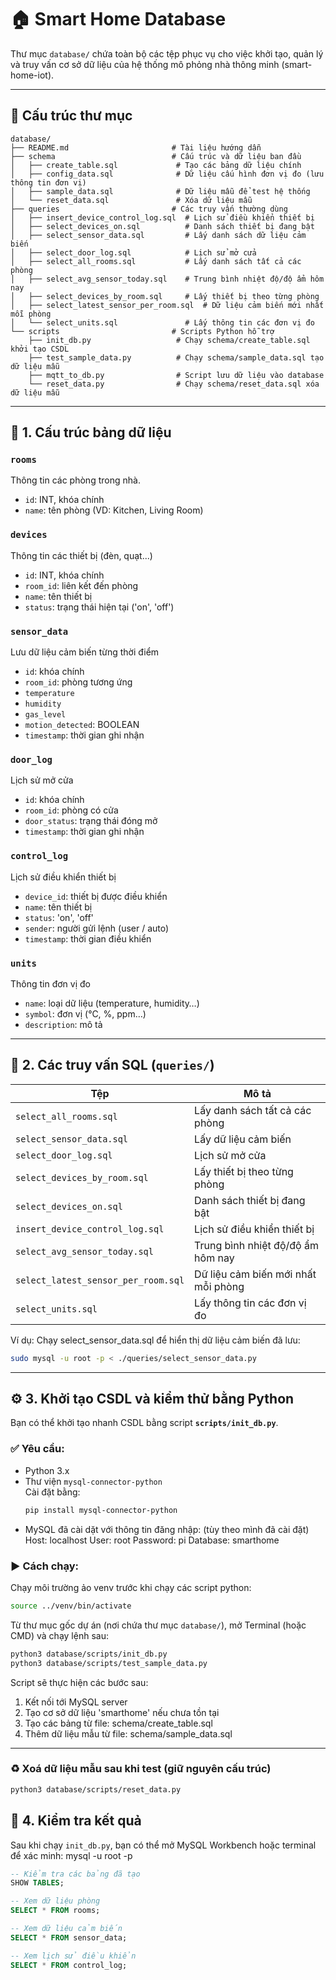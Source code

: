 # 🏠 Smart Home Database

Thư mục `database/` chứa toàn bộ các tệp phục vụ cho việc khởi tạo, quản lý và truy vấn cơ sở dữ liệu của hệ thống mô phỏng nhà thông minh (smart-home-iot).

---

## 📁 Cấu trúc thư mục

```text
database/
├── README.md                       # Tài liệu hướng dẫn
├── schema                          # Cấu trúc và dữ liệu ban đầu
│   ├── create_table.sql             # Tạo các bảng dữ liệu chính
│   ├── config_data.sql              # Dữ liệu cấu hình đơn vị đo (lưu thông tin đơn vị)
│   ├── sample_data.sql              # Dữ liệu mẫu để test hệ thống
│   └── reset_data.sql               # Xóa dữ liệu mẫu
├── queries                         # Các truy vấn thường dùng
│   ├── insert_device_control_log.sql  # Lịch sử điều khiển thiết bị
│   ├── select_devices_on.sql          # Danh sách thiết bị đang bật
│   ├── select_sensor_data.sql         # Lấy danh sách dữ liệu cảm biến
│   ├── select_door_log.sql            # Lịch sử mở cửa
│   ├── select_all_rooms.sql           # Lấy danh sách tất cả các phòng
│   ├── select_avg_sensor_today.sql    # Trung bình nhiệt độ/độ ẩm hôm nay
│   ├── select_devices_by_room.sql     # Lấy thiết bị theo từng phòng
│   ├── select_latest_sensor_per_room.sql  # Dữ liệu cảm biến mới nhất mỗi phòng
│   └── select_units.sql               # Lấy thông tin các đơn vị đo
└── scripts                         # Scripts Python hỗ trợ
    ├── init_db.py                   # Chạy schema/create_table.sql khởi tạo CSDL
    ├── test_sample_data.py          # Chạy schema/sample_data.sql tạo dữ liệu mẫu
    ├── mqtt_to_db.py                # Script lưu dữ liệu vào database
    └── reset_data.py                # Chạy schema/reset_data.sql xóa dữ liệu mẫu
```
---

## 🧱 1. Cấu trúc bảng dữ liệu

### `rooms`  
Thông tin các phòng trong nhà.  
- `id`:                 INT, khóa chính  
- `name`:               tên phòng (VD: Kitchen, Living Room)

### `devices`  
Thông tin các thiết bị (đèn, quạt...)  
- `id`:                 INT, khóa chính  
- `room_id`:            liên kết đến phòng  
- `name`:               tên thiết bị  
- `status`:             trạng thái hiện tại ('on', 'off')

### `sensor_data`  
Lưu dữ liệu cảm biến từng thời điểm  
- `id`:                 khóa chính  
- `room_id`:            phòng tương ứng  
- `temperature`
- `humidity`
- `gas_level`  
- `motion_detected`:    BOOLEAN  
- `timestamp`:          thời gian ghi nhận

### `door_log`
Lịch sử mở cửa
- `id`:                 khóa chính
- `room_id`:            phòng có cửa
- `door_status`:        trạng thái đóng mở
- `timestamp`:          thời gian ghi nhận

### `control_log`  
Lịch sử điều khiển thiết bị  
- `device_id`:          thiết bị được điều khiển  
- `name`:               tên thiết bị  
- `status`:             'on', 'off'  
- `sender`:             người gửi lệnh (user / auto)  
- `timestamp`:          thời gian điều khiển

### `units`  
Thông tin đơn vị đo  
- `name`:               loại dữ liệu (temperature, humidity…)  
- `symbol`:             đơn vị (°C, %, ppm…)  
- `description`:        mô tả

---

## 📜 2. Các truy vấn SQL (`queries/`)

|               Tệp                   |               Mô tả                   |
|-------------------------------------|---------------------------------------|
| `select_all_rooms.sql`              | Lấy danh sách tất cả các phòng        |
| `select_sensor_data.sql`            | Lấy dữ liệu cảm biến                  |
| `select_door_log.sql`               | Lịch sử mở cửa                        |
| `select_devices_by_room.sql`        | Lấy thiết bị theo từng phòng          |
| `select_devices_on.sql`             | Danh sách thiết bị đang bật           |
| `insert_device_control_log.sql`     | Lịch sử điều khiển thiết bị           |
| `select_avg_sensor_today.sql`       | Trung bình nhiệt độ/độ ẩm hôm nay     |
| `select_latest_sensor_per_room.sql` | Dữ liệu cảm biến mới nhất mỗi phòng   |
| `select_units.sql`                  | Lấy thông tin các đơn vị đo           |

Ví dụ: Chạy select_sensor_data.sql để hiển thị dữ liệu cảm biến đã lưu:
```bash
sudo mysql -u root -p < ./queries/select_sensor_data.py
```

---

## ⚙️ 3. Khởi tạo CSDL và kiểm thử bằng Python

Bạn có thể khởi tạo nhanh CSDL bằng script **`scripts/init_db.py`**.

### ✅ Yêu cầu:
- Python 3.x
- Thư viện `mysql-connector-python`  
  Cài đặt bằng:
  ```bash
  pip install mysql-connector-python
  ```
- MySQL đã cài dặt với thông tin đăng nhập: (tùy theo mình đã cài đặt)
  Host:             localhost
  User:             root
  Password:         pi
  Database:         smarthome


### ▶️ Cách chạy:
Chạy môi trường ảo venv trước khi chạy các script python:
```bash
source ../venv/bin/activate
```


Từ thư mục gốc dự án (nơi chứa thư mục `database/`), mở Terminal (hoặc CMD) và chạy lệnh sau:

```bash
python3 database/scripts/init_db.py
python3 database/scripts/test_sample_data.py
```
Script sẽ thực hiện các bước sau:
1. Kết nối tới MySQL server
2. Tạo cơ sở dữ liệu 'smarthome' nếu chưa tồn tại
3. Tạo các bảng từ file: schema/create_table.sql
4. Thêm dữ liệu mẫu từ file: schema/sample_data.sql

---

### ♻️ Xoá dữ liệu mẫu sau khi test (giữ nguyên cấu trúc)
```bash
python3 database/scripts/reset_data.py
```

## 🧪 4. Kiểm tra kết quả

Sau khi chạy `init_db.py`, bạn có thể mở MySQL Workbench hoặc terminal để xác minh:
mysql -u root -p

```sql
-- Kiểm tra các bảng đã tạo
SHOW TABLES;

-- Xem dữ liệu phòng
SELECT * FROM rooms;

-- Xem dữ liệu cảm biến
SELECT * FROM sensor_data;

-- Xem lịch sử điều khiển
SELECT * FROM control_log;
